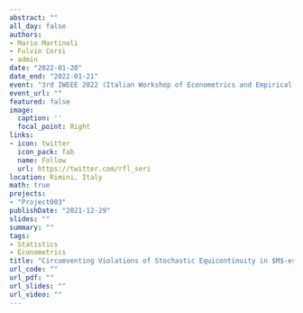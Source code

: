 ```yaml
---
abstract: ""
all_day: false
authors:
- Mario Martinoli
- Fulvio Corsi
- admin
date: "2022-01-20"
date_end: "2022-01-21"
event: "3rd IWEEE 2022 (Italian Workshop of Econometrics and Empirical Economics): High-dimensional and Multivariate Econometrics: Theory and Practice"
event_url: ""
featured: false
image:
  caption: ''
  focal_point: Right
links:
- icon: twitter
  icon_pack: fab
  name: Follow
  url: https://twitter.com/rfl_seri
location: Rimini, Italy
math: true
projects:
- "Project003"
publishDate: "2021-12-29"
slides: ""
summary: ""
tags:
- Statistics
- Econometrics
title: "Circumventing Violations of Stochastic Equicontinuity in $M$-estimation"
url_code: ""
url_pdf: ""
url_slides: ""
url_video: ""
---
```

